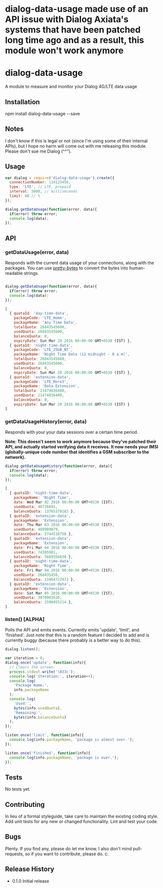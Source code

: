 # dialog-data-usage made use of an API issue with Dialog Axiata's systems that have been patched long time ago and as a result, this module won't work anymore

# dialog-data-usage
A module to measure and monitor your Dialog 4G/LTE data usage

## Installation
  npm install dialog-data-usage --save

## Notes
I don't know if this is legal or not (since I'm using some of their internal APIs), but I hope no harm will come out with me releasing this module. Please don't sue me Dialog (^^").

## Usage

```js
var dialog = require('dialog-data-usage').create({
  connectionNumber: 114123456,
  type: 'LTE', // LTE, prepaid
  interval: 5000, // milliseconds
  limit: 80 // %
});

dialog.getDataUsage(function(error, data){
  if(error) throw error;
  console.log(data);
});
```

## API
### getDataUsage(error, data)
Responds with the current data usage of your connections, along with the packages. You can use [pretty-bytes](https://www.npmjs.com/package/pretty-bytes) to convert the bytes into human-readable strings.

```js

dialog.getDataUsage(function(error, data){
  if(error) throw error;
  console.log(data);
});

[
  { quotaId: 'day-time-data',
    packageCode: 'LTE_Home',
    packageName: 'Any Time Data',
    totalQuota: 26843545600,
    usedQuota: 26843545600,
    balanceQuota: 0,
    expiryDate: Sun Mar 20 2016 00:00:00 GMT+0530 (IST) },
  { quotaId: 'night-time-data',
    packageCode: 'LTE_25GB_NT',
    packageName: 'Night Time Data (12 midnight - 8 a.m)',
    totalQuota: 26843545600,
    usedQuota: 26843545600,
    balanceQuota: 0,
    expiryDate: Sun Mar 20 2016 00:00:00 GMT+0530 (IST) },
  { quotaId: 'extension-data',
    packageCode: 'LTE_More3',
    packageName: 'Data Extension',
    totalQuota: 21474836480,
    usedQuota: 21474836480,
    balanceQuota: 0,
    expiryDate: Sun Mar 20 2016 00:00:00 GMT+0530 (IST) }
]
```

### getDataUsageHistory(error, data)
Responds with your your data sessions over a certain time period.

__Note: This doesn't seem to work anymore because they've patched their API, and
actually started verifying data it receives. It now needs your IMSI (globally-unique code number that identifies a GSM subscriber to the network).__

```js
dialog.getDataUsageHistory(function(error, data){
  if(error) throw error;
  console.log(data);
});

[
  { quotaID: 'night-time-data',
    packageName: 'Night Time',
    date: Wed Mar 02 2016 00:00:00 GMT+0530 (IST),
    usedQuota: 40726691,
    balanceQuota: 13765370183 },
  { quotaID: 'extension-data',
    packageName: 'Extension',
    date: Thu Mar 03 2016 00:00:00 GMT+0530 (IST),
    usedQuota: 489989079,
    balanceQuota: 5744518758 },
  { quotaID: 'extension-data',
    packageName: 'Extension',
    date: Fri Mar 04 2016 00:00:00 GMT+0530 (IST),
    usedQuota: 74385981,
    balanceQuota: 5669356830 },
  { quotaID: 'night-time-data',
    packageName: 'Night Time',
    date: Fri Mar 04 2016 00:00:00 GMT+0530 (IST),
    usedQuota: 268435456,
    balanceQuota: 13464722472 },
  { quotaID: 'extension-data',
    packageName: 'Extension',
    date: Sat Mar 05 2016 00:00:00 GMT+0530 (IST),
    usedQuota: 3070901616,
    balanceQuota: 2598455214 },
]
```

### listen() [ALPHA]
Polls the API and emits events. Currently emits 'update', 'limit', and 'finished'. Just note that this is a random feature I decided to add and is currently buggy (because there probably is a better way to do this).

```js
dialog.listen();

var iteration = 0;
dialog.once('update', function(info){
  // Clears the screen.
  process.stdout.write('\033c');
  console.log('Iteration:', iteration++);
  console.log(
    'Package Name:',
    info.packageName
  );
  console.log(
    'Used:',
    bytes(info.usedQuota),
    'Remaining:',
    bytes(info.balanceQuota)
  );
});

listen.once('limit', function(info){
  console.log(info.packageName, 'package is almost over.');
});

listen.once('finished', function(info){
  console.log(info.packageName, 'package is over.');
});

```

## Tests
  No tests yet.

## Contributing
In lieu of a formal styleguide, take care to maintain the existing coding style. Add unit tests for any new or changed functionality. Lint and test your code.

## Bugs
Plenty. If you find any, please do let me know. I also don't mind pull-requests, so if you want to contribute, please do. c:

## Release History
- 0.1.0 Initial release
